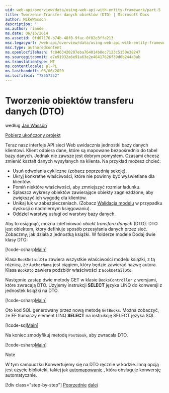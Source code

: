 ```yaml
---
uid: web-api/overview/data/using-web-api-with-entity-framework/part-5
title: Tworzenie Transfer danych obiektów (DTO) | Microsoft Docs
author: MikeWasson
description: ''
ms.author: riande
ms.date: 06/16/2014
ms.assetid: 0fd07176-b74b-48f0-9fac-0f02e3ffa213
msc.legacyurl: /web-api/overview/data/using-web-api-with-entity-framework/part-5
msc.type: authoredcontent
ms.openlocfilehash: fc0463420207eba764014b8ec7123c5150e38247
ms.sourcegitcommit: e7e91932a6e91a63e2e46417626f39d6b244a3ab
ms.translationtype: MT
ms.contentlocale: pl-PL
ms.lasthandoff: 03/06/2020
ms.locfileid: "78557352"
---
```

# <a name="create-data-transfer-objects-dtos"></a>Tworzenie obiektów transferu danych (DTO)

według [Jan Wasson](https://github.com/MikeWasson)

[Pobierz ukończony projekt](https://github.com/MikeWasson/BookService)

Teraz nasz interfejs API sieci Web uwidacznia jednostki bazy danych klientowi. Klient odbiera dane, które są mapowane bezpośrednio do tabel bazy danych. Jednak nie zawsze jest dobrym pomysłem. Czasami chcesz zmienić kształt danych wysyłanych na klienta. Na przykład możesz chcieć:

- Usuń odwołania cykliczne (zobacz poprzednią sekcję).
- Ukryj konkretne właściwości, które nie powinny być wyświetlane dla klientów.
- Pomiń niektóre właściwości, aby zmniejszyć rozmiar ładunku.
- Spłaszcz wykresy obiektów zawierające obiekty zagnieżdżone, aby zwiększyć ich wygodę dla klientów.
- Unikaj luk w zabezpieczeniach. (Zobacz [Walidacja modelu](../../formats-and-model-binding/model-validation-in-aspnet-web-api.md) w przypadku dyskusji o nadmiernym księgowaniu).
- Oddziel warstwę usługi od warstwy bazy danych.

Aby to osiągnąć, można zdefiniować *obiekt transferu danych* (DTO). DTO jest obiektem, który definiuje sposób przesyłania danych przez sieć. Zobaczmy, jak działa z jednostką książki. W folderze modele Dodaj dwie klasy DTO:

[!code-csharp[Main](part-5/samples/sample1.cs)]

Klasa `BookDetailDto` zawiera wszystkie właściwości modelu książki, z tą różnicą, że `AuthorName` jest ciągiem, który będzie zawierać nazwę autora. Klasa `BookDto` zawiera podzbiór właściwości z `BookDetailDto`.

Następnie zastąp dwie metody GET w klasie `BooksController` z wersjami, które zwracają DTO. Użyjemy instrukcji **SELECT** języka LINQ do konwersji z jednostek książki na DTO.

[!code-csharp[Main](part-5/samples/sample2.cs)]

Oto kod SQL generowany przez nową metodę `GetBooks`. Można zobaczyć, że EF tłumaczy element LINQ **SELECT** na instrukcję SELECT języka SQL.

[!code-sql[Main](part-5/samples/sample3.sql)]

Na koniec zmodyfikuj metodę `PostBook`, aby zwracała DTO.

[!code-csharp[Main](part-5/samples/sample4.cs)]

> [!NOTE]
> W tym samouczku Konwertujemy się na DTO ręcznie w kodzie. Inną opcją jest użycie biblioteki, takiej jak [automapowanie](http://automapper.org/) , która obsługuje konwersję automatycznie.
> 
> [!div class="step-by-step"]
> [Poprzednie](part-4.md)
> [dalej](part-6.md)
